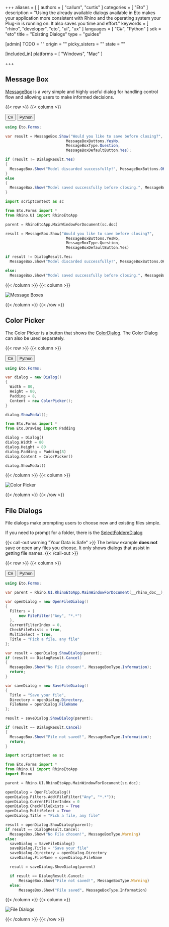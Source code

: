 +++
aliases = [ ]
authors = [ "callum", "curtis" ]
categories = [ "Eto" ]
description = "Using the already available dialogs available in Eto makes your application more consistent with Rhino and the operating system your Plug-in is running on. It also saves you time and effort."
keywords = [ "rhino", "developer", "eto", "ui", "ux" ]
languages = [ "C#", "Python" ]
sdk = "eto"
title = "Existing Dialogs"
type = "guides"

[admin]
TODO = ""
origin = ""
picky_sisters = ""
state = ""

[included_in]
platforms = [ "Windows", "Mac" ]

+++

## Message Box
[MessageBox](http://pages.picoe.ca/docs/api/html/T_Eto_Forms_MessageBox.htm) is a very simple and highly useful dialog for handling control flow and allowing users to make informed decisions.

{{< row >}}
{{< column >}}

<div class="codetab">
  <button class="tablinks" onclick="openCodeTab(event, 'cs')" id="defaultOpen">C#</button>
  <button class="tablinks" onclick="openCodeTab(event, 'py')">Python</button>
</div>

<div class="tab-content">
  <div class="codetab-content" id="cs">

  ```cs
using Eto.Forms;

var result = MessageBox.Show("Would you like to save before closing?",
                             MessageBoxButtons.YesNo,
                             MessageBoxType.Question,
                             MessageBoxDefaultButton.Yes);

if (result != DialogResult.Yes)
{
    MessageBox.Show("Model discarded successfully!", MessageBoxButtons.OK, MessageBoxType.Information);
}
else
{
    MessageBox.Show("Model saved successfully before closing.", MessageBoxButtons.OK, MessageBoxType.Information);
}
  ```

  </div>

  <div class="codetab-content" id="py">

  ```py
import scriptcontext as sc

from Eto.Forms import *
from Rhino.UI import RhinoEtoApp

parent = RhinoEtoApp.MainWindowForDocument(sc.doc)

result = MessageBox.Show("Would you like to save before closing?",
                             MessageBoxButtons.YesNo,
                             MessageBoxType.Question,
                             MessageBoxDefaultButton.Yes)

if result != DialogResult.Yes:
    MessageBox.Show("Model discarded successfully!", MessageBoxButtons.OK, MessageBoxType.Information)

else:
    MessageBox.Show("Model saved successfully before closing.", MessageBoxButtons.OK, MessageBoxType.Information)
  ```

  </div>
</div>

{{< /column >}}
{{< column >}}

![Message Boxes](/images/eto/controls/message-boxes.png)

{{< /column >}}
{{< /row >}}


## Color Picker
The Color Picker is a button that shows the [ColorDialog](http://api.etoforms.picoe.ca/html/T_Eto_Forms_ColorDialog.htm). The Color Dialog can also be used separately.

{{< row >}}
{{< column >}}

<div class="codetab">
  <button class="tablinks1" onclick="openCodeTab(event, 'cs1')" id="defaultOpen">C#</button>
  <button class="tablinks1" onclick="openCodeTab(event, 'py1')">Python</button>
</div>

<div class="tab-content">
  <div class="codetab-content1" id="cs1">

  ```cs
  using Eto.Forms;

  var dialog = new Dialog()
  {
    Width = 80,
    Height = 80,
    Padding = 8,
    Content = new ColorPicker();
  }
  
  dialog.ShowModal();
  ```

  </div>

  <div class="codetab-content1" id="py1">

  ```py
from Eto.Forms import *
from Eto.Drawing import Padding

dialog = Dialog()
dialog.Width = 80
dialog.Height = 80
dialog.Padding = Padding(8)
dialog.Content = ColorPicker()

dialog.ShowModal()
  ```

  </div>
</div>

{{< /column >}}
{{< column >}}

![Color Picker](/images/eto/controls/colour-picker.png)

{{< /column >}}
{{< /row >}}


## File Dialogs
File dialogs make prompting users to choose new and existing files simple.

If you need to prompt for a folder, there is the [SelectFoldereDialog](http://pages.picoe.ca/docs/api/html/T_Eto_Forms_SelectFolderDialog.htm)

{{< call-out warning "Your Data is Safe" >}}
  The below example **does not** save or open any files you choose.
  It only shows dialogs that assist in getting file names.
{{< /call-out >}}

{{< row >}}
{{< column >}}

<div class="codetab">
  <button class="tablinks2" onclick="openCodeTab(event, 'cs2')" id="defaultOpen">C#</button>
  <button class="tablinks2" onclick="openCodeTab(event, 'py2')">Python</button>
</div>

<div class="tab-content">
  <div class="codetab-content2" id="cs2">

  ```cs
using Eto.Forms;

var parent = Rhino.UI.RhinoEtoApp.MainWindowForDocument(__rhino_doc__);

var openDialog = new OpenFileDialog()
{
    Filters = {
        new FileFilter("Any", "*.*")
    },
    CurrentFilterIndex = 0,
    CheckFileExists = true,
    MultiSelect = true,
    Title = "Pick a file, any file"
};

var result = openDialog.ShowDialog(parent);
if (result == DialogResult.Cancel)
{
    MessageBox.Show("No File chosen!", MessageBoxType.Information);
    return;
}

var saveDialog = new SaveFileDialog()
{
    Title = "Save your file",
    Directory = openDialog.Directory,
    FileName = openDialog.FileName
};

result = saveDialog.ShowDialog(parent);

if (result == DialogResult.Cancel)
{
    MessageBox.Show("File not saved!", MessageBoxType.Information);
    return;
}
  ```

  </div>

  <div class="codetab-content2" id="py2">

  ```py
import scriptcontext as sc

from Eto.Forms import *
from Rhino.UI import RhinoEtoApp
import Rhino

parent = Rhino.UI.RhinoEtoApp.MainWindowForDocument(sc.doc);

openDialog = OpenFileDialog()
openDialog.Filters.Add(FileFilter("Any", "*.*"));
openDialog.CurrentFilterIndex = 0
openDialog.CheckFileExists = True
openDialog.MultiSelect = True
openDialog.Title = "Pick a file, any file"

result = openDialog.ShowDialog(parent);
if result == DialogResult.Cancel:
    MessageBox.Show("No File chosen!", MessageBoxType.Warning)
else:
    saveDialog = SaveFileDialog()
    saveDialog.Title = "Save your file"
    saveDialog.Directory = openDialog.Directory
    saveDialog.FileName = openDialog.FileName

    result = saveDialog.ShowDialog(parent)

    if result == DialogResult.Cancel:
        MessageBox.Show("File not saved!", MessageBoxType.Warning)
    else:
        MessageBox.Show("File saved", MessageBoxType.Information)
  ```

  </div>
</div>

{{< /column >}}
{{< column >}}

![File Dialogs](/images/eto/controls/file-dialogs.png)

{{< /column >}}
{{< /row >}}

